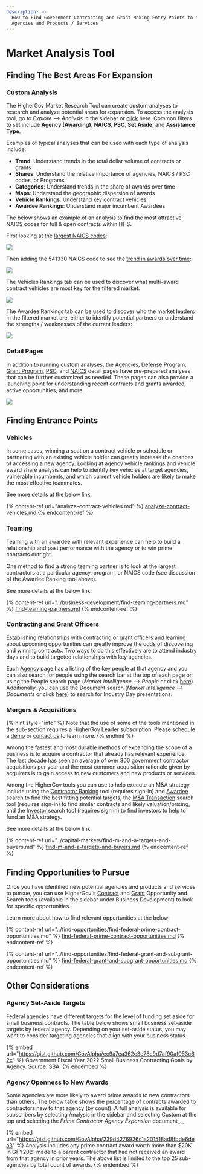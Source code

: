 ```yaml
---
description: >-
  How to Find Government Contracting and Grant-Making Entry Points to New
  Agencies and Products / Services
---
```


# Market Analysis Tool

## **Finding The Best Areas For Expansion**

### **Custom Analysis**

The HigherGov Market Research Tool can create custom analyses to research and analyze potential areas for expansion.  To access the analysis tool, go to _Explore --> Analysis_ in the sidebar or [click](https://www.highergov.com/analysis/award/) here.  Common filters to set include **Agency (Awarding)**, **NAICS**, **PSC**, **Set Aside**, and **Assistance Type**. &#x20;

Examples of typical analyses that can be used with each type of analysis include:

* **Trend**: Understand trends in the total dollar volume of contracts or grants
* **Shares**: Understand the relative importance of agencies, NAICS / PSC codes, or Programs&#x20;
* **Categories**: Understand trends in the share of awards over time
* **Maps**: Understand the geographic dispersion of awards
* **Vehicle Rankings**: Understand key contract vehicles
* **Awardee Rankings**: Understand major incumbent Awardees

The below shows an example of an analysis to find the most attractive NAICS codes for full & open contracts within HHS. &#x20;

First looking at the [largest NAICS codes](broken-reference):

![](../.gitbook/assets/naics\_analysis.png)

Then adding the 541330 NAICS code to see the [trend in awards over time](https://www.highergov.com/analysis/award/?report=funding\_total\&date\_trend=-10\&searchID=h945AysiswxTd5\_A2lfpu):

![](<../.gitbook/assets/naics trend.png>)

The Vehicles Rankings tab can be used to discover what multi-award contract vehicles are most key for the filtered market:

![](<../.gitbook/assets/vehicle rank.png>)

The Awardee Rankings tab can be used to discover who the market leaders in the filtered market are, either to identify potential partners or understand the strengths / weaknesses of the current leaders:

![](<../.gitbook/assets/awardee rank2.png>)

### **Detail Pages**

In addition to running custom analyses, the [Agencies](https://www.highergov.com/agency/), [Defense Program](https://www.highergov.com/defense-program/), [Grant Program](https://www.highergov.com/assistance/), [PSC](https://www.highergov.com/psc/), and [NAICS](https://www.highergov.com/naics/) detail pages have pre-prepared analyses that can be further customized as needed.  These pages can also provide a launching point for understanding recent contracts and grants awarded, active opportunities, and more.

![](<../.gitbook/assets/funding analysis2.png>)

## **Finding Entrance Points**

### **Vehicles**

In some cases, winning a seat on a contract vehicle or schedule or partnering with an existing vehicle holder can greatly increase the chances of accessing a new agency.  Looking at agency vehicle rankings and vehicle award share analysis can help to identify key vehicles at target agencies, vulnerable incumbents, and which current vehicle holders are likely to make the most effective teammates.

See more details at the below link:

{% content-ref url="analyze-contract-vehicles.md" %}
[analyze-contract-vehicles.md](analyze-contract-vehicles.md)
{% endcontent-ref %}

### **Teaming**

Teaming with an awardee with relevant experience can help to build a relationship and past performance with the agency or to win prime contracts outright.

One method to find a strong teaming partner is to look at the largest contractors at a particular agency, program, or NAICS code (see discussion of the Awardee Ranking tool above).

See more details at the below link:

{% content-ref url="../business-development/find-teaming-partners.md" %}
[find-teaming-partners.md](../business-development/find-teaming-partners.md)
{% endcontent-ref %}

### Contracting and Grant Officers

Establishing relationships with contracting or grant officers and learning about upcoming opportunities can greatly improve the odds of discovering and winning contracts. Two ways to do this effectively are to attend industry days and to build targeted relationships with key agencies.&#x20;

Each [Agency](https://www.highergov.com/agency/) page has a listing of the key people at that agency and you can also search for people using the search bar at the top of each page or using the People search page (_Market Intelligence --> People_ or click [here](https://www.highergov.com/people/)).  Additionally, you can use the Document search (_Market Intelligence --> Documents_ or click [here](https://www.highergov.com/document/)) to search for Industry Day presentations. &#x20;

### **Mergers & Acquisitions**

{% hint style="info" %}
Note that the use of some of the tools mentioned in the sub-section requires a HigherGov Leader subscription.  Please schedule a [demo](https://www.highergov.com/demo/) or [contact us](mailto:contact@highergov.com) to learn more.&#x20;
{% endhint %}

Among the fastest and most durable methods of expanding the scope of a business is to acquire a contractor that already has relevant experience. The last decade has seen an average of over 300 government contractor acquisitions per year and the most common acquisition rationale given by acquirers is to gain access to new customers and new products or services.

Among the HigherGov tools you can use to help execute an M\&A strategy include using the [Contractor Ranking](https://www.highergov.com/analysis/award/) tool (requires sign-in) and [Awardee](https://www.highergov.com/awardee/) search to find the best fitting potential targets, the [M\&A Transaction](https://www.highergov.com/transaction/) search tool (requires sign-in) to find similar contracts and likely valuation/pricing, and the [Investor](https://www.highergov.com/investor/) search tool (requires sign in) to find investors to help to fund an M\&A strategy.

See more details at the below link:&#x20;

{% content-ref url="../capital-markets/find-m-and-a-targets-and-buyers.md" %}
[find-m-and-a-targets-and-buyers.md](../capital-markets/find-m-and-a-targets-and-buyers.md)
{% endcontent-ref %}

## **Finding Opportunities to Pursue**

Once you have identified new potential agencies and products and services to pursue, you can use HigherGov's [Contract](https://www.highergov.com/contract-opportunity/) and [Grant](https://www.highergov.com/grant-opportunity/) Opportunity and Search tools (available in the sidebar under Business Development) to look for specific opportunities.&#x20;

Learn more about how to find relevant opportunities at the below:

{% content-ref url="../find-opportunities/find-federal-prime-contract-opportunities.md" %}
[find-federal-prime-contract-opportunities.md](../find-opportunities/find-federal-prime-contract-opportunities.md)
{% endcontent-ref %}

{% content-ref url="../find-opportunities/find-federal-grant-and-subgrant-opportunities.md" %}
[find-federal-grant-and-subgrant-opportunities.md](../find-opportunities/find-federal-grant-and-subgrant-opportunities.md)
{% endcontent-ref %}

## Other Considerations

### Agency Set-Aside Targets

Federal agencies have different targets for the level of funding set aside for small business contracts. The table below shows small business set-aside targets by federal agency. Depending on your set-aside status, you may want to consider targeting agencies that align with your business status.

{% embed url="https://gist.github.com/GovAlpha/ec9a7ea362c3e78c9d7af90af053c62c" %}
Government Fiscal Year 2022 Small Business Contracting Goals by Agency. Source: [SBA](https://www.sba.gov/document/support-agency-contracting-goals).
{% endembed %}

### Agency Openness to New Awards

Some agencies are more likely to award prime awards to new contractors than others. The below table shows the percentage of contracts awarded to contractors new to that agency (by count).  A full analysis is available for subscribers by selecting Analysis in the sidebar and selecting Custom at the top and selecting the _Prime Contractor Agency Expansion_ document_._

{% embed url="https://gist.github.com/GovAlpha/239d4276926c1a201518ad8fbde6dea3" %}
Analysis includes any prime contract award worth more than $20K in GFY2021 made to a parent contractor that had not received an award from that agency in prior years. The above list is limited to the top 25 sub-agencies by total count of awards.&#x20;
{% endembed %}

